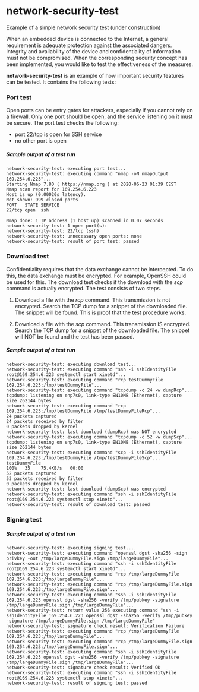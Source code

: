 # network-security-test
Example of a simple network security test (under construction)

When an embedded device is connected to the Internet, a general requirement is adequate protection against the associated dangers. Integrity and availability of the device and confidentiality of information must not be compromised. When the corresponding security concept has been implemented, you would like to test the effectiveness of the measures.

**network-security-test** is an example of how important security features can be tested. It contains the following tests:

### Port test
Open ports can be entry gates for attackers, especially if you cannot rely on a firewall. Only one port should be open, and the service listening on it must be secure. The port test checks the following:
- port 22/tcp is open for SSH service
- no other port is open

##### Sample output of a test run
```
network-security-test: executing port test...
network-security-test: executing command "nmap -oN nmapOutput 169.254.6.223"...
Starting Nmap 7.80 ( https://nmap.org ) at 2020-06-23 01:39 CEST
Nmap scan report for 169.254.6.223
Host is up (0.00020s latency).
Not shown: 999 closed ports
PORT   STATE SERVICE
22/tcp open  ssh

Nmap done: 1 IP address (1 host up) scanned in 0.07 seconds
network-security-test: 1 open port(s):
network-security-test: 22/tcp (ssh)
network-security-test: unnecessary open ports: none
network-security-test: result of port test: passed
```
### Download test
Confidentiality requires that the data exchange cannot be intercepted. To do this, the data exchange must be encrypted. For example, OpenSSH could be used for this. The download test checks if the download with the *scp* command is actually encrypted. The test consists of two steps.

1. Download a file with the *rcp* command. This transmission is not encrypted. Search the TCP dump for a snippet of the downloaded file. The snippet will be found. This is proof that the test procedure works.

2. Download a file with the *scp* command. This transmission IS encrypted. Search the TCP dump for a snippet of the downloaded file. The snippet will NOT be found and the test has been passed.

##### Sample output of a test run
```
network-security-test: executing download test...
network-security-test: executing command "ssh -i sshIdentityFile root@169.254.6.223 systemctl start xinetd"...
network-security-test: executing command "rcp testDummyFile 169.254.6.223:/tmp/testDummyFile"...
network-security-test: executing command "tcpdump -c 24 -w dumpRcp"...
tcpdump: listening on enp7s0, link-type EN10MB (Ethernet), capture size 262144 bytes
network-security-test: executing command "rcp  169.254.6.223:/tmp/testDummyFile /tmp/testDummyFileRcp"...
24 packets captured
24 packets received by filter
0 packets dropped by kernel
network-security-test: last download (dumpRcp) was NOT encrypted
network-security-test: executing command "tcpdump -c 52 -w dumpScp"...
tcpdump: listening on enp7s0, link-type EN10MB (Ethernet), capture size 262144 bytes
network-security-test: executing command "scp -i sshIdentityFile 169.254.6.223:/tmp/testDummyFile /tmp/testDummyFileScp"...
testDummyFile                                                                    100%   35    75.4KB/s   00:00    
52 packets captured
53 packets received by filter
0 packets dropped by kernel
network-security-test: last download (dumpScp) was encrypted
network-security-test: executing command "ssh -i sshIdentityFile root@169.254.6.223 systemctl stop xinetd"...
network-security-test: result of download test: passed
```
### Signing test

##### Sample output of a test run
```
network-security-test: executing signing test...
network-security-test: executing command "openssl dgst -sha256 -sign privkey -out /tmp/largeDummyFile.sign /tmp/largeDummyFile"...
network-security-test: executing command "ssh -i sshIdentityFile root@169.254.6.223 systemctl start xinetd"...
network-security-test: executing command "rcp /tmp/largeDummyFile 169.254.6.223:/tmp/largeDummyFile"...
network-security-test: executing command "rcp /tmp/largeDummyFile.sign 169.254.6.223:/tmp/largeDummyFile.sign"...
network-security-test: executing command "ssh -i sshIdentityFile 169.254.6.223 openssl dgst -sha256 -verify /tmp/pubkey -signature /tmp/largeDummyFile.sign /tmp/largeDummyFile"...
network-security-test: return value 256 executing command "ssh -i sshIdentityFile 169.254.6.223 openssl dgst -sha256 -verify /tmp/pubkey -signature /tmp/largeDummyFile.sign /tmp/largeDummyFile"
network-security-test: signature check result: Verification Failure
network-security-test: executing command "rcp /tmp/largeDummyFile 169.254.6.223:/tmp/largeDummyFile"...
network-security-test: executing command "rcp /tmp/largeDummyFile.sign 169.254.6.223:/tmp/largeDummyFile.sign"...
network-security-test: executing command "ssh -i sshIdentityFile 169.254.6.223 openssl dgst -sha256 -verify /tmp/pubkey -signature /tmp/largeDummyFile.sign /tmp/largeDummyFile"...
network-security-test: signature check result: Verified OK
network-security-test: executing command "ssh -i sshIdentityFile root@169.254.6.223 systemctl stop xinetd"...
network-security-test: result of signing test: passed
```
